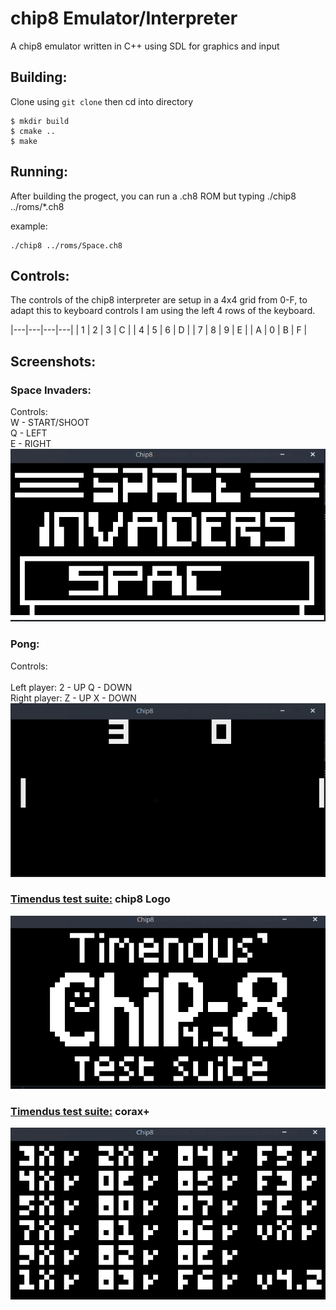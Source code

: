 # chip8 Emulator/Interpreter
A chip8 emulator written in C++ using SDL for graphics and input
 

## Building: 
Clone using `git clone` then cd into directory
```
$ mkdir build
$ cmake ..
$ make
```
## Running: 
After building the progect, you can run a .ch8 ROM but typing ./chip8 ../roms/*.ch8

example: 
```
./chip8 ../roms/Space.ch8
```
## Controls: 
The controls of the chip8 interpreter are setup in a 4x4 grid from 0-F, to adapt this to keyboard controls I am using the left 4 rows of the keyboard.

|---|---|---|---|
| 1 | 2 | 3 | C |
| 4 | 5 | 6 | D |
| 7 | 8 | 9 | E |
| A | 0 | B | F |

## Screenshots:
### Space Invaders:
Controls:<br />
    W - START/SHOOT<br />
    Q - LEFT<br />
    E - RIGHT<br />
![alt text](https://github.com/GratG/chip8/blob/main/screenshots/Space-Invaders.png)
### Pong:
Controls:<br />  
    Left player: 2 - UP Q - DOWN<br />
    Right player: Z - UP X - DOWN<br /> 
![alt text](https://github.com/GratG/chip8/blob/main/screenshots/Pong.png)
### [Timendus test suite:](https://github.com/Timendus/chip8-test-suite) chip8 Logo
![alt text](https://github.com/GratG/chip8/blob/main/screenshots/Timendus.png)
### [Timendus test suite:](https://github.com/Timendus/chip8-test-suite) corax+
![alt text](https://github.com/GratG/chip8/blob/main/screenshots/Corax.png)